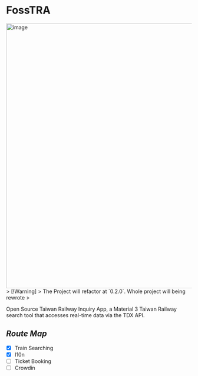 # FossTRA
<img width="1280" height="720" alt="image" src="https://github.com/user-attachments/assets/366e3eb5-f1b6-4aa8-bd43-dd115290205a" />
> [!Warning]
> The Project will refactor at `0.2.0`. Whole project will being rewrote
>

Open Source Taiwan Railway Inquiry App, a Material 3 Taiwan Railway search tool that accesses real-time data via the TDX API.
## *Route Map*
- [x] Train Searching
- [x] l10n
- [ ] Ticket Booking
- [ ] Crowdin
